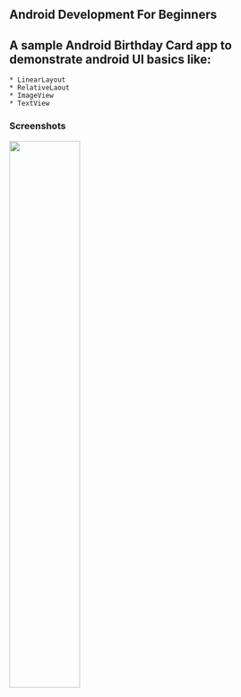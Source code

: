 ## Android Development For Beginners

## A sample Android Birthday Card app to demonstrate android UI basics like:
    * LinearLayout
    * RelativeLaout
    * ImageView
    * TextView

### Screenshots

<img src="screenshots/main_screen.png" width="50%" />


